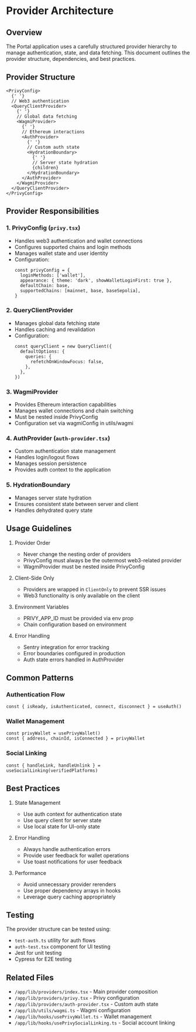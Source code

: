 # Provider Architecture

## Overview

The Portal application uses a carefully structured provider hierarchy to manage authentication, state, and data fetching. This document outlines the provider structure, dependencies, and best practices.

## Provider Structure

```tsx
<PrivyConfig>
  {' '}
  // Web3 authentication
  <QueryClientProvider>
    {' '}
    // Global data fetching
    <WagmiProvider>
      {' '}
      // Ethereum interactions
      <AuthProvider>
        {' '}
        // Custom auth state
        <HydrationBoundary>
          {' '}
          // Server state hydration
          {children}
        </HydrationBoundary>
      </AuthProvider>
    </WagmiProvider>
  </QueryClientProvider>
</PrivyConfig>
```

## Provider Responsibilities

### 1. PrivyConfig (`privy.tsx`)

- Handles web3 authentication and wallet connections
- Configures supported chains and login methods
- Manages wallet state and user identity
- Configuration:
  ```tsx
  const privyConfig = {
    loginMethods: ['wallet'],
    appearance: { theme: 'dark', showWalletLoginFirst: true },
    defaultChain: base,
    supportedChains: [mainnet, base, baseSepolia],
  }
  ```

### 2. QueryClientProvider

- Manages global data fetching state
- Handles caching and revalidation
- Configuration:
  ```tsx
  const queryClient = new QueryClient({
    defaultOptions: {
      queries: {
        refetchOnWindowFocus: false,
      },
    },
  })
  ```

### 3. WagmiProvider

- Provides Ethereum interaction capabilities
- Manages wallet connections and chain switching
- Must be nested inside PrivyConfig
- Configuration set via wagmiConfig in utils/wagmi

### 4. AuthProvider (`auth-provider.tsx`)

- Custom authentication state management
- Handles login/logout flows
- Manages session persistence
- Provides auth context to the application

### 5. HydrationBoundary

- Manages server state hydration
- Ensures consistent state between server and client
- Handles dehydrated query state

## Usage Guidelines

1. Provider Order

   - Never change the nesting order of providers
   - PrivyConfig must always be the outermost web3-related provider
   - WagmiProvider must be nested inside PrivyConfig

2. Client-Side Only

   - Providers are wrapped in `ClientOnly` to prevent SSR issues
   - Web3 functionality is only available on the client

3. Environment Variables

   - PRIVY_APP_ID must be provided via env prop
   - Chain configuration based on environment

4. Error Handling
   - Sentry integration for error tracking
   - Error boundaries configured in production
   - Auth state errors handled in AuthProvider

## Common Patterns

### Authentication Flow

```tsx
const { isReady, isAuthenticated, connect, disconnect } = useAuth()
```

### Wallet Management

```tsx
const privyWallet = usePrivyWallet()
const { address, chainId, isConnected } = privyWallet
```

### Social Linking

```tsx
const { handleLink, handleUnlink } = useSocialLinking(verifiedPlatforms)
```

## Best Practices

1. State Management

   - Use auth context for authentication state
   - Use query client for server state
   - Use local state for UI-only state

2. Error Handling

   - Always handle authentication errors
   - Provide user feedback for wallet operations
   - Use toast notifications for user feedback

3. Performance
   - Avoid unnecessary provider rerenders
   - Use proper dependency arrays in hooks
   - Leverage query caching appropriately

## Testing

The provider structure can be tested using:

- `test-auth.ts` utility for auth flows
- `auth-test.tsx` component for UI testing
- Jest for unit testing
- Cypress for E2E testing

## Related Files

- `/app/lib/providers/index.tsx` - Main provider composition
- `/app/lib/providers/privy.tsx` - Privy configuration
- `/app/lib/providers/auth-provider.tsx` - Custom auth state
- `/app/lib/utils/wagmi.ts` - Wagmi configuration
- `/app/lib/hooks/usePrivyWallet.ts` - Wallet management
- `/app/lib/hooks/usePrivySocialLinking.ts` - Social account linking
